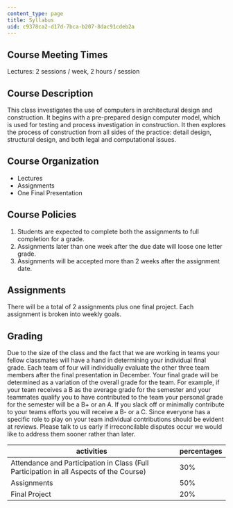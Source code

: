 ```yaml
---
content_type: page
title: Syllabus
uid: c9378ca2-d17d-7bca-b207-8dac91cdeb2a
---
```


Course Meeting Times
--------------------

Lectures: 2 sessions / week, 2 hours / session

Course Description
------------------

This class investigates the use of computers in architectural design and construction. It begins with a pre-prepared design computer model, which is used for testing and process investigation in construction. It then explores the process of construction from all sides of the practice: detail design, structural design, and both legal and computational issues.

Course Organization
-------------------

*   Lectures
*   Assignments
*   One Final Presentation

Course Policies
---------------

1.  Students are expected to complete both the assignments to full completion for a grade.
2.  Assignments later than one week after the due date will loose one letter grade.
3.  Assignments will be accepted more than 2 weeks after the assignment date.

Assignments
-----------

There will be a total of 2 assignments plus one final project. Each assignment is broken into weekly goals.

Grading
-------

Due to the size of the class and the fact that we are working in teams your fellow classmates will have a hand in determining your individual final grade. Each team of four will individually evaluate the other three team members after the final presentation in December. Your final grade will be determined as a variation of the overall grade for the team. For example, if your team receives a B as the average grade for the semester and your teammates qualify you to have contributed to the team your personal grade for the semester will be a B+ or an A. If you slack off or minimally contribute to your teams efforts you will receive a B- or a C. Since everyone has a specific role to play on your team individual contributions should be evident at reviews. Please talk to us early if irreconcilable disputes occur we would like to address them sooner rather than later.

| activities | percentages |
| --- | --- |
| Attendance and Participation in Class (Full Participation in all Aspects of the Course) | 30% |
| Assignments | 50% |
| Final Project | 20%